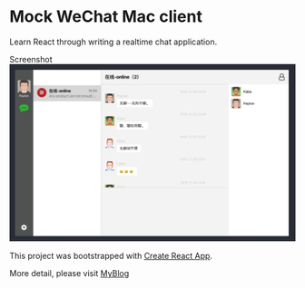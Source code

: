 # Mock WeChat Mac client
Learn React through writing a realtime chat application.

Screenshot
![chat](https://raw.githubusercontent.com/paytondeng/chat/master/public/chat.png)

This project was bootstrapped with [Create React App](https://github.com/facebook/create-react-app).

More detail, please visit [MyBlog](https://www.pcdeng.com/react-chat.html?from=github)
